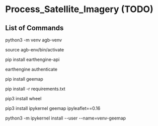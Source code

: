 # Process_Satellite_Imagery (TODO)

## List of Commands 
python3 -m venv agb-venv 

source agb-env/bin/activate

pip install earthengine-api

earthengine authenticate

pip install geemap

pip install -r requirements.txt

pip3 install wheel

pip3 install ipykernel geemap ipyleaflet==0.16

python3 -m ipykernel install --user --name=venv-geemap
